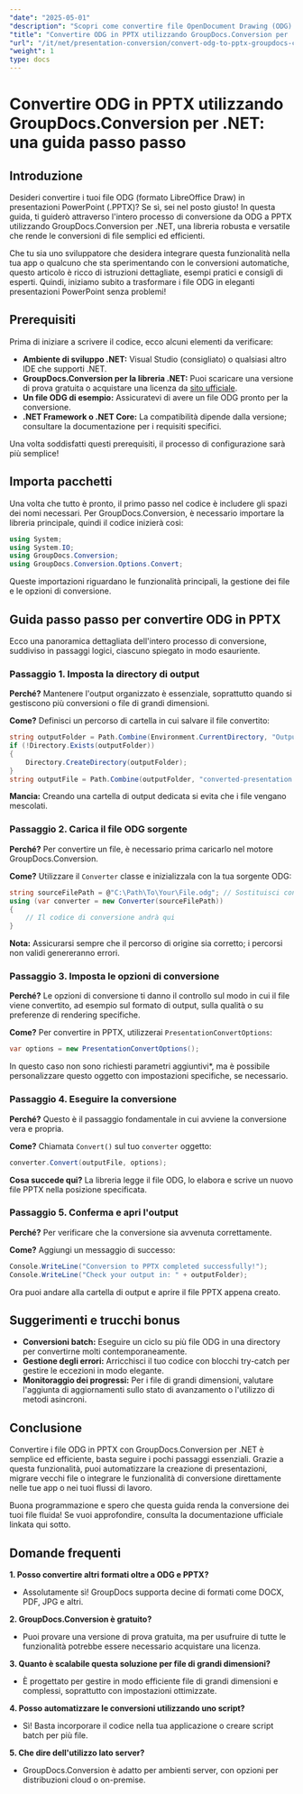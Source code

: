 ```yaml
---
"date": "2025-05-01"
"description": "Scopri come convertire file OpenDocument Drawing (ODG) in presentazioni PowerPoint (PPTX) con GroupDocs.Conversion per .NET. Segui questa guida passo passo per automatizzare in modo efficiente i flussi di lavoro documentali."
"title": "Convertire ODG in PPTX utilizzando GroupDocs.Conversion per .NET&#58; una guida passo passo"
"url": "/it/net/presentation-conversion/convert-odg-to-pptx-groupdocs-conversion-net/"
"weight": 1
type: docs
---
```

# Convertire ODG in PPTX utilizzando GroupDocs.Conversion per .NET: una guida passo passo

## Introduzione

Desideri convertire i tuoi file ODG (formato LibreOffice Draw) in presentazioni PowerPoint (.PPTX)? Se sì, sei nel posto giusto! In questa guida, ti guiderò attraverso l'intero processo di conversione da ODG a PPTX utilizzando GroupDocs.Conversion per .NET, una libreria robusta e versatile che rende le conversioni di file semplici ed efficienti.

Che tu sia uno sviluppatore che desidera integrare questa funzionalità nella tua app o qualcuno che sta sperimentando con le conversioni automatiche, questo articolo è ricco di istruzioni dettagliate, esempi pratici e consigli di esperti. Quindi, iniziamo subito a trasformare i file ODG in eleganti presentazioni PowerPoint senza problemi!


## Prerequisiti

Prima di iniziare a scrivere il codice, ecco alcuni elementi da verificare:

- **Ambiente di sviluppo .NET:** Visual Studio (consigliato) o qualsiasi altro IDE che supporti .NET.
- **GroupDocs.Conversion per la libreria .NET:** Puoi scaricare una versione di prova gratuita o acquistare una licenza da [sito ufficiale](https://releases.groupdocs.com/conversion/net/).
- **Un file ODG di esempio:** Assicuratevi di avere un file ODG pronto per la conversione.
- **.NET Framework o .NET Core:** La compatibilità dipende dalla versione; consultare la documentazione per i requisiti specifici.

Una volta soddisfatti questi prerequisiti, il processo di configurazione sarà più semplice!


## Importa pacchetti

Una volta che tutto è pronto, il primo passo nel codice è includere gli spazi dei nomi necessari. Per GroupDocs.Conversion, è necessario importare la libreria principale, quindi il codice inizierà così:

```csharp
using System;
using System.IO;
using GroupDocs.Conversion;
using GroupDocs.Conversion.Options.Convert;
```
Queste importazioni riguardano le funzionalità principali, la gestione dei file e le opzioni di conversione.


## Guida passo passo per convertire ODG in PPTX

Ecco una panoramica dettagliata dell'intero processo di conversione, suddiviso in passaggi logici, ciascuno spiegato in modo esauriente.


### Passaggio 1. Imposta la directory di output

**Perché?** Mantenere l'output organizzato è essenziale, soprattutto quando si gestiscono più conversioni o file di grandi dimensioni.

**Come?** Definisci un percorso di cartella in cui salvare il file convertito:

```csharp
string outputFolder = Path.Combine(Environment.CurrentDirectory, "Output");
if (!Directory.Exists(outputFolder))
{
    Directory.CreateDirectory(outputFolder);
}
string outputFile = Path.Combine(outputFolder, "converted-presentation.pptx");
```
**Mancia:** Creando una cartella di output dedicata si evita che i file vengano mescolati.


### Passaggio 2. Carica il file ODG sorgente

**Perché?** Per convertire un file, è necessario prima caricarlo nel motore GroupDocs.Conversion.

**Come?** Utilizzare il `Converter` classe e inizializzala con la tua sorgente ODG:

```csharp
string sourceFilePath = @"C:\Path\To\Your\File.odg"; // Sostituisci con il percorso del tuo file
using (var converter = new Converter(sourceFilePath))
{
    // Il codice di conversione andrà qui
}
```
**Nota:** Assicurarsi sempre che il percorso di origine sia corretto; i percorsi non validi genereranno errori.


### Passaggio 3. Imposta le opzioni di conversione

**Perché?** Le opzioni di conversione ti danno il controllo sul modo in cui il file viene convertito, ad esempio sul formato di output, sulla qualità o su preferenze di rendering specifiche.

**Come?** Per convertire in PPTX, utilizzerai `PresentationConvertOptions`:

```csharp
var options = new PresentationConvertOptions();
```

In questo caso non sono richiesti parametri aggiuntivi*, ma è possibile personalizzare questo oggetto con impostazioni specifiche, se necessario.


### Passaggio 4. Eseguire la conversione

**Perché?** Questo è il passaggio fondamentale in cui avviene la conversione vera e propria.

**Come?** Chiamata `Convert()` sul tuo `converter` oggetto:

```csharp
converter.Convert(outputFile, options);
```

**Cosa succede qui?** La libreria legge il file ODG, lo elabora e scrive un nuovo file PPTX nella posizione specificata.


### Passaggio 5. Conferma e apri l'output

**Perché?** Per verificare che la conversione sia avvenuta correttamente.

**Come?** Aggiungi un messaggio di successo:

```csharp
Console.WriteLine("Conversion to PPTX completed successfully!");
Console.WriteLine("Check your output in: " + outputFolder);
```

Ora puoi andare alla cartella di output e aprire il file PPTX appena creato.


## Suggerimenti e trucchi bonus

- **Conversioni batch:** Eseguire un ciclo su più file ODG in una directory per convertirne molti contemporaneamente.
- **Gestione degli errori:** Arricchisci il tuo codice con blocchi try-catch per gestire le eccezioni in modo elegante.
- **Monitoraggio dei progressi:** Per i file di grandi dimensioni, valutare l'aggiunta di aggiornamenti sullo stato di avanzamento o l'utilizzo di metodi asincroni.


## Conclusione

Convertire i file ODG in PPTX con GroupDocs.Conversion per .NET è semplice ed efficiente, basta seguire i pochi passaggi essenziali. Grazie a questa funzionalità, puoi automatizzare la creazione di presentazioni, migrare vecchi file o integrare le funzionalità di conversione direttamente nelle tue app o nei tuoi flussi di lavoro.

Buona programmazione e spero che questa guida renda la conversione dei tuoi file fluida! Se vuoi approfondire, consulta la documentazione ufficiale linkata qui sotto.


## Domande frequenti

**1. Posso convertire altri formati oltre a ODG e PPTX?**  
- Assolutamente sì! GroupDocs supporta decine di formati come DOCX, PDF, JPG e altri.

**2. GroupDocs.Conversion è gratuito?**  
- Puoi provare una versione di prova gratuita, ma per usufruire di tutte le funzionalità potrebbe essere necessario acquistare una licenza.

**3. Quanto è scalabile questa soluzione per file di grandi dimensioni?**  
- È progettato per gestire in modo efficiente file di grandi dimensioni e complessi, soprattutto con impostazioni ottimizzate.

**4. Posso automatizzare le conversioni utilizzando uno script?**  
- Sì! Basta incorporare il codice nella tua applicazione o creare script batch per più file.

**5. Che dire dell'utilizzo lato server?**  
- GroupDocs.Conversion è adatto per ambienti server, con opzioni per distribuzioni cloud o on-premise.